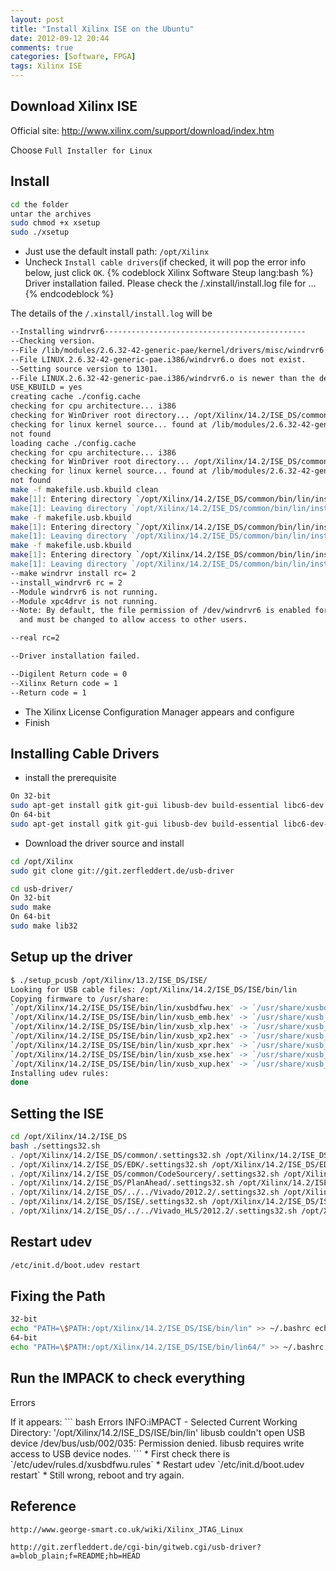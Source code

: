 ```yaml
---
layout: post
title: "Install Xilinx ISE on the Ubuntu"
date: 2012-09-12 20:44
comments: true
categories: [Software, FPGA]
tags: Xilinx ISE 
---
```


## Download Xilinx ISE
Official site: http://www.xilinx.com/support/download/index.htm

Choose `Full Installer for Linux`
<!-- more -->

## Install 
``` bash Install
cd the folder
untar the archives
sudo chmod +x xsetup
sudo ./xsetup
```
* Just use the default install path: `/opt/Xilinx`
* Uncheck `Install cable drivers`(if checked, it will pop the error info below, just click `OK`.
{% codeblock Xilinx Software Steup lang:bash %}
Driver installation failed. Please check the /.xinstall/install.log file for
...
{% endcodeblock %}

The details of the `/.xinstall/install.log` will be
``` bash install.log
--Installing windrvr6---------------------------------------------
--Checking version.
--File /lib/modules/2.6.32-42-generic-pae/kernel/drivers/misc/windrvr6.o does not exist.
--File LINUX.2.6.32-42-generic-pae.i386/windrvr6.o does not exist.
--Setting source version to 1301.
--File LINUX.2.6.32-42-generic-pae.i386/windrvr6.o is newer than the destination file.
USE_KBUILD = yes
creating cache ./config.cache
checking for cpu architecture... i386
checking for WinDriver root directory... /opt/Xilinx/14.2/ISE_DS/common/bin/lin/install_script/install_drivers/linux_drivers/windriver32
checking for linux kernel source... found at /lib/modules/2.6.32-42-generic-pae/build
not found
loading cache ./config.cache
checking for cpu architecture... i386
checking for WinDriver root directory... /opt/Xilinx/14.2/ISE_DS/common/bin/lin/install_script/install_drivers/linux_drivers/windriver32
checking for linux kernel source... found at /lib/modules/2.6.32-42-generic-pae/build
not found
make -f makefile.usb.kbuild clean
make[1]: Entering directory `/opt/Xilinx/14.2/ISE_DS/common/bin/lin/install_script/install_drivers/linux_drivers/windriver32/windrvr'
make[1]: Leaving directory `/opt/Xilinx/14.2/ISE_DS/common/bin/lin/install_script/install_drivers/linux_drivers/windriver32/windrvr'
make -f makefile.usb.kbuild
make[1]: Entering directory `/opt/Xilinx/14.2/ISE_DS/common/bin/lin/install_script/install_drivers/linux_drivers/windriver32/windrvr'
make[1]: Leaving directory `/opt/Xilinx/14.2/ISE_DS/common/bin/lin/install_script/install_drivers/linux_drivers/windriver32/windrvr'
make -f makefile.usb.kbuild
make[1]: Entering directory `/opt/Xilinx/14.2/ISE_DS/common/bin/lin/install_script/install_drivers/linux_drivers/windriver32/windrvr'
make[1]: Leaving directory `/opt/Xilinx/14.2/ISE_DS/common/bin/lin/install_script/install_drivers/linux_drivers/windriver32/windrvr'
--make windrvr install rc= 2
--install_windrvr6 rc = 2
--Module windrvr6 is not running.
--Module xpc4drvr is not running.
--Note: By default, the file permission of /dev/windrvr6 is enabled for the root user only
  and must be changed to allow access to other users.

--real rc=2

--Driver installation failed.

--Digilent Return code = 0
--Xilinx Return code = 1
--Return code = 1
```
* The Xilinx License Configuration Manager appears and configure
* Finish

## Installing Cable Drivers
* install the prerequisite

``` bash install 
On 32-bit
sudo apt-get install gitk git-gui libusb-dev build-essential libc6-dev fxload 
On 64-bit
sudo apt-get install gitk git-gui libusb-dev build-essential libc6-dev-i386 fxload
```

* Download the driver source and install
``` bash download and install
cd /opt/Xilinx 
sudo git clone git://git.zerfleddert.de/usb-driver

cd usb-driver/ 
On 32-bit
sudo make 
On 64-bit
sudo make lib32
```

## Setup up the driver
``` bash setup up
$ ./setup_pcusb /opt/Xilinx/13.2/ISE_DS/ISE/
Looking for USB cable files: /opt/Xilinx/14.2/ISE_DS/ISE/bin/lin
Copying firmware to /usr/share:
`/opt/Xilinx/14.2/ISE_DS/ISE/bin/lin/xusbdfwu.hex' -> `/usr/share/xusbdfwu.hex'
`/opt/Xilinx/14.2/ISE_DS/ISE/bin/lin/xusb_emb.hex' -> `/usr/share/xusb_emb.hex'
`/opt/Xilinx/14.2/ISE_DS/ISE/bin/lin/xusb_xlp.hex' -> `/usr/share/xusb_xlp.hex'
`/opt/Xilinx/14.2/ISE_DS/ISE/bin/lin/xusb_xp2.hex' -> `/usr/share/xusb_xp2.hex'
`/opt/Xilinx/14.2/ISE_DS/ISE/bin/lin/xusb_xpr.hex' -> `/usr/share/xusb_xpr.hex'
`/opt/Xilinx/14.2/ISE_DS/ISE/bin/lin/xusb_xse.hex' -> `/usr/share/xusb_xse.hex'
`/opt/Xilinx/14.2/ISE_DS/ISE/bin/lin/xusb_xup.hex' -> `/usr/share/xusb_xup.hex'
Installing udev rules:
done
```

## Setting the ISE
``` bash Setting 
cd /opt/Xilinx/14.2/ISE_DS
bash ./settings32.sh 
. /opt/Xilinx/14.2/ISE_DS/common/.settings32.sh /opt/Xilinx/14.2/ISE_DS/common
. /opt/Xilinx/14.2/ISE_DS/EDK/.settings32.sh /opt/Xilinx/14.2/ISE_DS/EDK
. /opt/Xilinx/14.2/ISE_DS/common/CodeSourcery/.settings32.sh /opt/Xilinx/14.2/ISE_DS/common/CodeSourcery
. /opt/Xilinx/14.2/ISE_DS/PlanAhead/.settings32.sh /opt/Xilinx/14.2/ISE_DS/PlanAhead
. /opt/Xilinx/14.2/ISE_DS/../../Vivado/2012.2/.settings32.sh /opt/Xilinx/14.2/ISE_DS/../../Vivado/2012.2
. /opt/Xilinx/14.2/ISE_DS/ISE/.settings32.sh /opt/Xilinx/14.2/ISE_DS/ISE
. /opt/Xilinx/14.2/ISE_DS/../../Vivado_HLS/2012.2/.settings32.sh /opt/Xilinx/14.2/ISE_DS/../../Vivado_HLS/2012.2
```
## Restart udev
``` bash Restart udev
/etc/init.d/boot.udev restart
```


## Fixing the Path
``` bash Fixing the Path
32-bit
echo "PATH=\$PATH:/opt/Xilinx/14.2/ISE_DS/ISE/bin/lin" >> ~/.bashrc echo "export PATH" >> ~/.bashrc 
64-bit
echo "PATH=\$PATH:/opt/Xilinx/14.2/ISE_DS/ISE/bin/lin64/" >> ~/.bashrc echo "export PATH" >> ~/.bashrc
```
## Run the IMPACK to check everything

<p class="warning"> Errors </p>
If it appears:
``` bash Errors
INFO:iMPACT - Selected Current Working Directory:
   '/opt/Xilinx/14.2/ISE_DS/ISE/bin/lin'
libusb couldn't open USB device /dev/bus/usb/002/035: Permission denied.
libusb requires write access to USB device nodes.
```
* First check there is `/etc/udev/rules.d/xusbdfwu.rules`
* Restart udev `/etc/init.d/boot.udev restart`
* Still wrong, reboot and try again.

## Reference
	http://www.george-smart.co.uk/wiki/Xilinx_JTAG_Linux

	http://git.zerfleddert.de/cgi-bin/gitweb.cgi/usb-driver?a=blob_plain;f=README;hb=HEAD